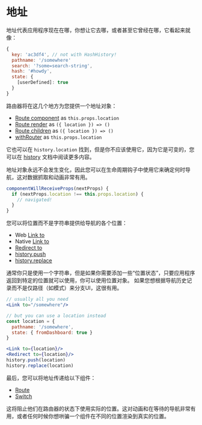 # 地址

地址代表应用程序现在在哪，你想让它去哪，或者甚至它曾经在哪，它看起来就像：

```js
{
  key: 'ac3df4', // not with HashHistory!
  pathname: '/somewhere'
  search: '?some=search-string',
  hash: '#howdy',
  state: {
    [userDefined]: true
  }
}
```

路由器将在这几个地方为您提供一个地址对象：

- [Route component](./Route.md#component) as `this.props.location`
- [Route render](./Route.md#render-func) as `({ location }) => ()`
- [Route children](./Route.md#children-func) as `({ location }) => ()`
- [withRouter](./withRouter.md) as `this.props.location`

它也可以在 `history.location` 找到，但是你不应该使用它，因为它是可变的，您可以在 [history](./history.md) 文档中阅读更多内容。

地址对象永远不会发生变化，因此您可以在生命周期钩子中使用它来确定何时导航，这对数据抓取和动画非常有用。

```js
componentWillReceiveProps(nextProps) {
  if (nextProps.location !== this.props.location) {
    // navigated!
  }
}
```

您可以将位置而不是字符串提供给导航的各个位置：

- Web [Link to](../../../react-router-dom/docs/api/Link.md#to)
- Native [Link to](../../../react-router-native/docs/api/Link.md#to)
- [Redirect to](./Redirect.md#to)
- [history.push](./history.md#push)
- [history.replace](./history.md#push)

通常你只是使用一个字符串，但是如果你需要添加一些“位置状态”，只要应用程序返回到特定的位置就可以使用，你可以使用位置对象。 如果您想根据导航历史记录而不是仅路径（如模式）来分支UI，这很有用。

```jsx
// usually all you need
<Link to="/somewhere"/>

// but you can use a location instead
const location = {
  pathname: '/somewhere',
  state: { fromDashboard: true }
}

<Link to={location}/>
<Redirect to={location}/>
history.push(location)
history.replace(location)
```

最后，您可以将地址传递给以下组件：

- [Route](./Route.md#location)
- [Switch](./Switch.md#location)

这将阻止他们在路由器的状态下使用实际的位置。这对动画和在等待的导航非常有用，或者任何时候你想哄骗一个组件在不同的位置渲染到真实的位置。

